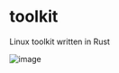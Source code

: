# toolkit
Linux toolkit written in Rust

![image](https://github.com/BinarSkugga/toolkit/assets/7575628/9f6120dd-3d33-4485-8ace-42e0be144539)
